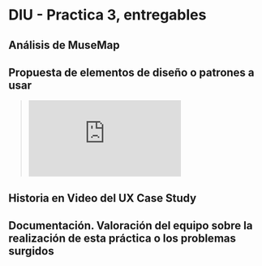 # DIU - Practica 3, entregables

## Análisis de MuseMap   


## Propuesta de elementos de diseño o patrones a usar 

>![Patrones de diseño y guidelines](https://github.com/Leamsy/DIU20/blob/master/P3/Patrones%20de_dise%C3%B1o%20y%20guidelines.pdf)

## Historia en Video del UX Case Study


## Documentación. Valoración del equipo sobre la realización de esta práctica o los problemas surgidos
 
